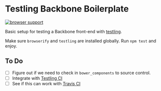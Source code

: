 # Testling Backbone Boilerplate

[![browser support](https://ci.testling.com/wlabranche/testling-backbone-boilerplate.png)
](https://ci.testling.com/wlabranche/testling-backbone-boilerplate)

Basic setup for testing a Backbone front-end with [testling](https://github.com/substack/testling).

Make sure `browserify` and `testling` are installed globally. Run `npm test` and enjoy.

## To Do
- [ ] Figure out if we need to check in `bower_components` to source control.
- [ ] Integrate with [Testling CI](http://ci.testling.com)
- [ ] See if this can work with [Travis CI](https://travis-ci.org)
